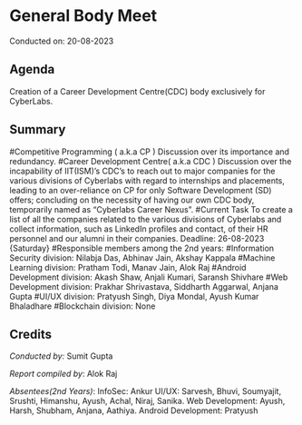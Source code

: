 # General Body Meet
Conducted on: 20-08-2023

## Agenda
Creation of a Career Development Centre(CDC) body exclusively for CyberLabs.

## Summary
#Competitive Programming ( a.k.a CP )
Discussion over its importance and redundancy.
#Career Development Centre( a.k.a CDC )
Discussion over the incapability of IIT(ISM)’s CDC’s to reach out to major companies for the various 
divisions of Cyberlabs with regard to internships and placements, leading to an over-reliance on CP for only 
Software Development (SD) offers; concluding on the necessity of having our own CDC body, temporarily 
named as “Cyberlabs Career Nexus”.
#Current Task
To create a list of all the companies related to the various divisions of Cyberlabs and collect information,
such as LinkedIn profiles and contact, of their HR personnel and our alumni in their companies.
Deadline: 26-08-2023 {Saturday}
#Responsible members among the 2nd years:
#Information Security division:
Nilabja Das, Abhinav Jain, Akshay Kappala
#Machine Learning division:
Pratham Todi, Manav Jain, Alok Raj
#Android Development division:
Akash Shaw, Anjali Kumari, Saransh Shivhare
#Web Development division:
Prakhar Shrivastava, Siddharth Aggarwal, Anjana Gupta 
#UI/UX division: 
Pratyush Singh, Diya Mondal, Ayush Kumar Bhaladhare
#Blockchain division:
None

## Credits

*Conducted by:* Sumit Gupta 

*Report compiled by*: Alok Raj

*Absentees(2nd Years)*: 
InfoSec: Ankur
UI/UX: Sarvesh, Bhuvi, Soumyajit, Srushti, Himanshu, Ayush, Achal, Niraj, Sanika.
Web Development: Ayush, Harsh, Shubham, Anjana, Aathiya.
Android Development: Pratyush
